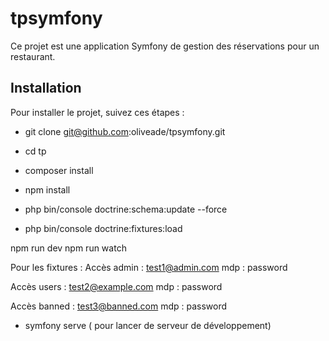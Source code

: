 # tpsymfony

Ce projet est une application Symfony de gestion des réservations pour un restaurant. 

## Installation

Pour installer le projet, suivez ces étapes :

- git clone git@github.com:oliveade/tpsymfony.git
   
- cd tp
- composer install
- npm install
- php bin/console doctrine:schema:update --force
- php bin/console doctrine:fixtures:load

npm run dev
npm run watch

Pour les fixtures : 
Accès admin : test1@admin.com
mdp : password

Accès users : test2@example.com
mdp : password

Accès banned : test3@banned.com
mdp : password 


- symfony serve ( pour lancer de serveur de développement)


